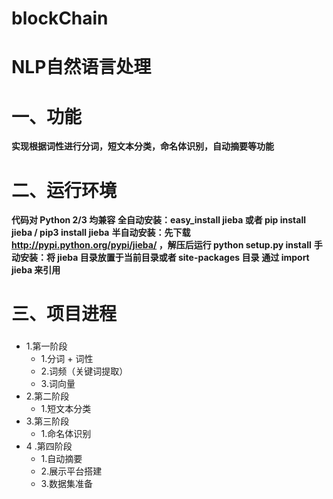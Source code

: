 # blockChain
  NLP自然语言处理
  ====                                                  
# 一、功能
**实现根据词性进行分词，短文本分类，命名体识别，自动摘要等功能**
# 二、运行环境
**代码对 Python 2/3 均兼容**
**全自动安装：easy_install jieba 或者 pip install jieba / pip3 install jieba**
**半自动安装：先下载 http://pypi.python.org/pypi/jieba/ ，解压后运行 python setup.py install**
**手动安装：将 jieba 目录放置于当前目录或者 site-packages 目录**
**通过 import jieba 来引用**
# 三、项目进程
###
- 1.第一阶段
    - 1.分词 + 词性
    - 2.词频（关键词提取）
    - 3.词向量
- 2.第二阶段
    - 1.短文本分类
- 3.第三阶段
    - 1.命名体识别
- 4 .第四阶段
    - 1.自动摘要
    - 2.展示平台搭建
    - 3.数据集准备
